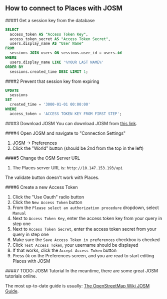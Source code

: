 ## How to connect to Places with JOSM

###\#1 Get a session key from the database

```sql
SELECT
  access_token AS "Access Token Key",
  access_token_secret AS "Access Token Secret",
  users.display_name AS "User Name"
FROM
  sessions JOIN users ON sessions.user_id = users.id 
WHERE
  users.display_name LIKE '%YOUR LAST NAME%'
ORDER BY
  sessions.created_time DESC LIMIT 1;
```

###\#2 Prevent that session key from expiring

```sql
UPDATE
  sessions
SET
  created_time = '3000-01-01 00:00:00'
WHERE
  access_token = 'ACCESS TOKEN KEY FROM FIRST STEP';
```

###\#3 Download JOSM
You can download JOSM from [this link](https://josm.openstreetmap.de/wiki/Download).

###\#4 Open JOSM and navigate to "Connection Settings"
1. JOSM -> Preferences
2. Click the "World" button (should be 2nd from the top in the left)

###\#5 Change the OSM Server URL
1. The Places server URL is: `http://10.147.153.193/api`

The validate button doesn't work with Places.

###\#6 Create a new Access Token
1. Click the "Use Oauth" radio button
2. Click the `New Access Token` button
3. From the `Please select an authorization procedure` dropdown, select `Manual`
4. Next to `Access Token Key`, enter the access token key from your query in step one
5. Next to `Access Token Secret`, enter the access token secret from your query in step one
6. Make sure the `Save Access Token in preferences` checkbox is checked
7. Click `Test Access Token`, your username should be displayed
8. If that works, click the `Accept Access Token` button
9. Press `Ok` on the Preferences screen, and you are read to start editing Places with JOSM

###\#7 TODO: JOSM Tutorial 
In the meantime, there are some great JOSM tutorials online.

The most up-to-date guide is usually: [The OpenStreetMap Wiki JOSM Guide](http://wiki.openstreetmap.org/wiki/JOSM/Guide).
